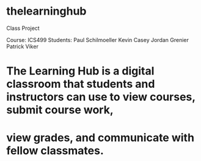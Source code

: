 # thelearninghub

Class Project

Course: ICS499
Students:
	Paul Schilmoeller
	Kevin Casey
	Jordan Grenier
	Patrick Viker
	
# The Learning Hub is a digital classroom that students and instructors can use to view courses, submit course work,
# view grades, and communicate with fellow classmates.